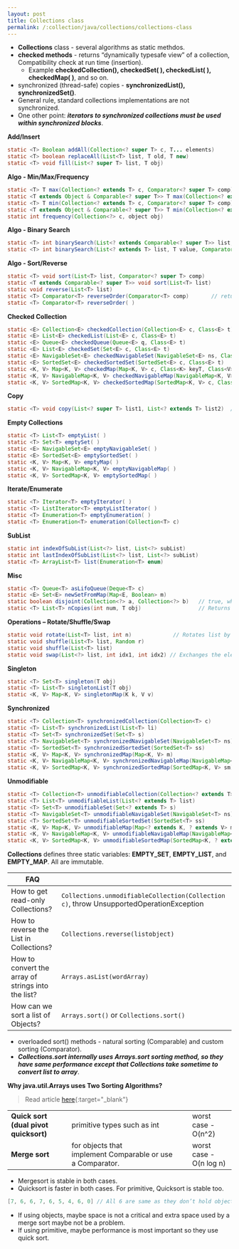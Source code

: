 ```yaml
---
layout: post
title: Collections class
permalink: /:collection/java/collections/collections-class
---
```


* **Collections** class - several algorithms as static methdos.
* **checked methods** - returns “dynamically typesafe view” of a collection, Compatibility check at run time (insertion).
  * Example **checkedCollection(), checkedSet( ), checkedList( ), checkedMap( )**, and so on.
* synchronized (thread-safe) copies - **synchronizedList(), synchronizedSet()**.
* General rule, standard collections implementations are not synchronized. 
* One other point: ***iterators to synchronized collections must be used within synchronized blocks***.

**Add/Insert**  
```java
static <T> Boolean addAll(Collection<? super T> c, T... elements)
static <T> boolean replaceAll(List<T> list, T old, T new)
static <T> void fill(List<? super T> list, T obj) 
```

**Algo - Min/Max/Frequency**  
```java
static <T> T max(Collection<? extends T> c, Comparator<? super T> comp)
static <T extends Object & Comparable<? super T>> T max(Collection<? extends T> c)
static <T> T min(Collection<? extends T> c, Comparator<? super T> comp)
static <T extends Object & Comparable<? super T>> T min(Collection<? extends T> c)
static int frequency(Collection<?> c, object obj) 
```

**Algo - Binary Search**  
```java
static <T> int binarySearch(List<? extends Comparable<? super T>> list, T value)
static <T> int binarySearch(List<? extends T> list, T value, Comparator<? super T> c)
```

**Algo - Sort/Reverse**  
```java
static <T> void sort(List<T> list, Comparator<? super T> comp)
static <T extends Comparable<? super T>> void sort(List<T> list)
static void reverse(List<T> list) 
static <T> Comparator<T> reverseOrder(Comparator<T> comp)       // returns reversal comparator
static <T> Comparator<T> reverseOrder( )
```

**Checked Collection**  
```java
static <E> Collection<E> checkedCollection(Collection<E> c, Class<E> t)
static <E> List<E> checkedList(List<E> c, Class<E> t)
static <E> Queue<E> checkedQueue(Queue<E> q, Class<E> t)
static <E> List<E> checkedSet(Set<E> c, Class<E> t)
static <E> NavigableSet<E> checkedNavigableSet(NavigableSet<E> ns, Class<E> t)
static <E> SortedSet<E> checkedSortedSet(SortedSet<E> c, Class<E> t)
static <K, V> Map<K, V> checkedMap(Map<K, V> c, Class<K> keyT, Class<V> valueT)
static <K, V> NavigableMap<K, V> checkedNavigableMap(NavigableMap<K, V> nm, Class<E> keyT, Class<V> valueT)
static <K, V> SortedMap<K, V> checkedSortedMap(SortedMap<K, V> c, Class<K> keyT, Class<V> valueT)
```

**Copy**  
```java
static <T> void copy(List<? super T> list1, List<? extends T> list2)  // Copies the elements of list2 to list1.
```

**Empty Collections**  
```java
static <T> List<T> emptyList( ) 
static <T> Set<T> emptySet( ) 
static <E> NavigableSet<E> emptyNavigableSet( )
static <E> SortedSet<E> emptySortedSet( ) 
static <K, V> Map<K, V> emptyMap( ) 
static <K, V> NavigableMap<K, V> emptyNavigableMap( )
static <K, V> SortedMap<K, V> emptySortedMap( )
```

**Iterate/Enumerate**  
```java
static <T> Iterator<T> emptyIterator( )
static <T> ListIterator<T> emptyListIterator( )
static <T> Enumeration<T> emptyEnumeration( )
static <T> Enumeration<T> enumeration(Collection<T> c)
```

**SubList**  
```java
static int indexOfSubList(List<?> list, List<?> subList)
static int lastIndexOfSubList(List<?> list, List<?> subList)
static <T> ArrayList<T> list(Enumeration<T> enum)
```

**Misc**  
```java
static <T> Queue<T> asLifoQueue(Deque<T> c) 
static <E> Set<E> newSetFromMap(Map<E, Boolean> m)
static boolean disjoint(Collection<?> a, Collection<?> b)   // true, when no common elements 
static <T> List<T> nCopies(int num, T obj)                  // Returns num copies of obj in immutable list. num >=0.
```

**Operations – Rotate/Shuffle/Swap**  
```java
static void rotate(List<T> list, int n)             // Rotates list by n places to the right. -ve to left rotate.
static void shuffle(List<T> list, Random r) 
static void shuffle(List<T> list) 
static void swap(List<?> list, int idx1, int idx2) // Exchanges the elements in list at the indices specified by idx1 and idx2.
```

**Singleton**  
```java
static <T> Set<T> singleton(T obj) 
static <T> List<T> singletonList(T obj) 
static <K, V> Map<K, V> singletonMap(K k, V v)
```

**Synchronized**  
```java
static <T> Collection<T> synchronizedCollection(Collection<T> c)
static <T> List<T> synchronizedList(List<T> li) 
static <T> Set<T> synchronizedSet(Set<T> s) 
static <T> NavigableSet<T> synchronizedNavigableSet(NavigableSet<T> ns)
static <T> SortedSet<T> synchronizedSortedSet(SortedSet<T> ss)
static <K, V> Map<K, V> synchronizedMap(Map<K, V> m)
static <K, V> NavigableMap<K, V> synchronizedNavigableMap(NavigableMap<K, V> nm)
static <K, V> SortedMap<K, V> synchronizedSortedMap(SortedMap<K, V> sm)
```

**Unmodifiable**  
```java
static <T> Collection<T> unmodifiableCollection(Collection<? extends T> c)
static <T> List<T> unmodifiableList(List<? extends T> list)
static <T> Set<T> unmodifiableSet(Set<? extends T> s)
static <T> NavigableSet<T> unmodifiableNavigableSet(NavigableSet<T> ns)
static <T> SortedSet<T> unmodifiableSortedSet(SortedSet<T> ss)
static <K, V> Map<K, V> unmodifiableMap(Map<? extends K, ? extends V> m)
static <K, V> NavigableMap<K, V> unmodifiableNavigableMap(NavigableMap<K, ? extends V> nm)
static <K, V> SortedMap<K, V> unmodifiableSortedMap(SortedMap<K, ? extends V> sm)
```

**Collections** defines three static variables: **EMPTY_SET**, **EMPTY_LIST**, and **EMPTY_MAP**. All are immutable.

|FAQ||
|---|---|
|How to get read-only Collections?                  |`Collections.unmodifiableCollection(Collection c)`, throw UnsupportedOperationException|
|How to reverse the List in Collections?            |`Collections.reverse(listobject)`          |
|How to convert the array of strings into the list? |`Arrays.asList(wordArray)`                 |
|How can we sort a list of Objects?                 | `Arrays.sort()` or `Collections.sort()`   |

* overloaded sort() methods - natural sorting (Comparable) and custom sorting (Comparator).
* ***Collections.sort internally uses Arrays.sort sorting method, so they have same performance except that Collections take sometime to convert list to array***.

**Why java.util.Arrays uses Two Sorting Algorithms?**  

> Read article [here](http://cafe.elharo.com/programming/java-programming/why-java-util-arrays-uses-two-sorting-algorithms/){:target="_blank"}

|		|		|   |
|---|---|---|
|**Quick sort (dual pivot quicksort)**	|primitive types such as int								                |worst case - O(n^2)|
|**Merge sort**							            |for objects that implement Comparable or use a Comparator.	|worst case - O(n log n)|

* Mergesort is stable in both cases. 
* Quicksort is faster in both cases. For primitive, Quicksort is stable too.

```java
[7, 6, 6, 7, 6, 5, 4, 6, 0] // All 6 are same as they don’t hold object references. 
```
* If using objects, maybe space is not a critical and extra space used by a merge sort maybe not be a problem.
* If using primitive, maybe performance is most important so they use quick sort.
